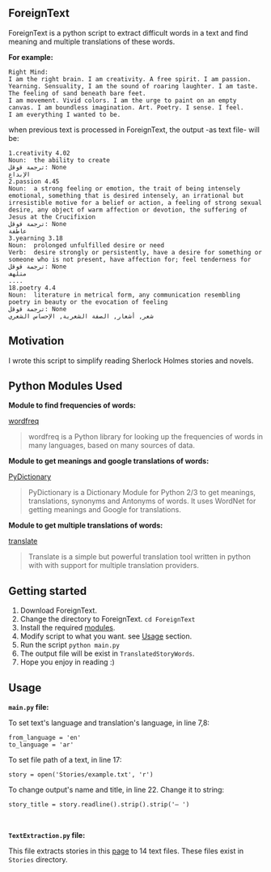 ## ForeignText
ForeignText is a python script to extract difficult words in a text and find meaning and multiple translations of these words.

**For example:** 
```
Right Mind:
I am the right brain. I am creativity. A free spirit. I am passion. Yearning. Sensuality, I am the sound of roaring laughter. I am taste. The feeling of sand beneath bare feet.
I am movement. Vivid colors. I am the urge to paint on an empty canvas. I am boundless imagination. Art. Poetry. I sense. I feel.
I am everything I wanted to be.
```
when previous text is processed in ForeignText, the output -as text file- will be:

```
1.creativity 4.02 
Noun:  the ability to create
ترجمة قوقل: None
الإبداع
2.passion 4.45 
Noun:  a strong feeling or emotion, the trait of being intensely emotional, something that is desired intensely, an irrational but irresistible motive for a belief or action, a feeling of strong sexual desire, any object of warm affection or devotion, the suffering of Jesus at the Crucifixion
ترجمة قوقل: None
عاطفة
3.yearning 3.18 
Noun:  prolonged unfulfilled desire or need 
Verb:  desire strongly or persistently, have a desire for something or someone who is not present, have affection for; feel tenderness for 
ترجمة قوقل: None
متلهف
....
18.poetry 4.4 
Noun:  literature in metrical form, any communication resembling poetry in beauty or the evocation of feeling 
ترجمة قوقل: None
شعر, أشعار, الصفة الشعرية, الإحساس الشعري
```

## Motivation
I wrote this script to simplify reading Sherlock Holmes stories and novels.

## Python Modules Used
**Module to find frequencies of words:**

[wordfreq](https://pypi.org/project/wordfreq/)
> wordfreq is a Python library for looking up the frequencies of words in many languages, based on many sources of data.

**Module to get meanings and google translations of words:**

[PyDictionary](https://pypi.org/project/PyDictionary/)
> PyDictionary is a Dictionary Module for Python 2/3 to get meanings, translations, synonyms and Antonyms of words. It uses WordNet for getting meanings and Google for translations.

**Module to get multiple translations of words:**

[translate](https://pypi.org/project/translate/)
> Translate is a simple but powerful translation tool written in python with with support for multiple translation providers.

## Getting started
1. Download ForeignText.
2. Change the directory to ForeignText.
`cd ForeignText`
3. Install the required [modules](#python-modules-used).
4. Modify script to what you want. see [Usage](#usage) section.
5. Run the script
`python main.py`
6. The output file will be exist in `TranslatedStoryWords`.
7. Hope you enjoy in reading :)

## Usage
**`main.py` file:**

To set text's language and translation's language, in line 7,8:
```
from_language = 'en'
to_language = 'ar'
```

To set file path of a text, in line 17:
```
story = open('Stories/example.txt', 'r')
```

To change output's name and title, in line 22. Change it to string:
``` 
story_title = story.readline().strip().strip('— ')
```
<br>

**`TextExtraction.py` file:**

This file extracts stories in this [page](http://freeread.com.au/@RGLibrary/ArthurConanDoyle/SherlockHolmes/RETU.html) to 14 text files. These files exist in `Stories` directory.






